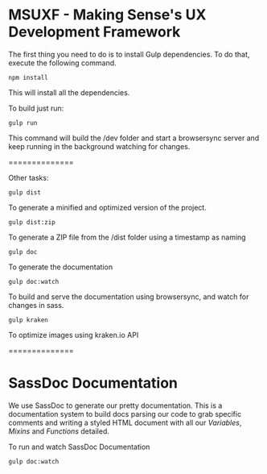 MSUXF - Making Sense's UX Development Framework
==============

The first thing you need to do is to install Gulp dependencies. To do that, execute the following command.

```
npm install
```
This will install all the dependencies.

To build just run:
```
gulp run
```
This command will build the /dev folder and start a browsersync server and keep running in the background watching for changes.

==============

Other tasks:

```
gulp dist
```
To generate a minified and optimized version of the project.

```
gulp dist:zip
```
To generate a ZIP file from the /dist folder using a timestamp as naming

```
gulp doc
```
To generate the documentation

```
gulp doc:watch
```
To build and serve the documentation using browsersync, and watch for changes in sass.

```
gulp kraken
```
To optimize images using kraken.io API

==============

# SassDoc Documentation

We use SassDoc to generate our pretty documentation. This is a documentation system to build docs
parsing our code to grab specific comments and writing a styled HTML document with all our
*Variables*, *Mixins* and *Functions* detailed.

To run and watch SassDoc Documentation
```
gulp doc:watch
```
